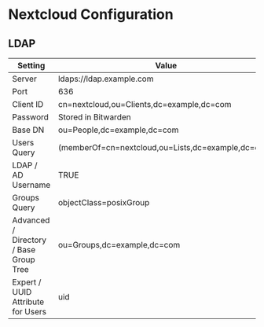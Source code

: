 # Nextcloud Configuration

## LDAP

| Setting | Value |
| --- | --- |
| Server | ldaps://ldap.example.com |
| Port | 636 |
| Client ID | cn=nextcloud,ou=Clients,dc=example,dc=com |
| Password | Stored in Bitwarden |
| Base DN | ou=People,dc=example,dc=com |
| Users Query | (memberOf=cn=nextcloud,ou=Lists,dc=example,dc=com) |
| LDAP / AD Username | TRUE |
| Groups Query | objectClass=posixGroup |
| Advanced / Directory / Base Group Tree | ou=Groups,dc=example,dc=com |
| Expert / UUID Attribute for Users | uid |
